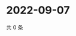 # 2022-09-07

共 0 条

<!-- BEGIN WEIBO -->
<!-- 最后更新时间 Wed Sep 07 2022 04:00:40 GMT+0800 (China Standard Time) -->

<!-- END WEIBO -->
